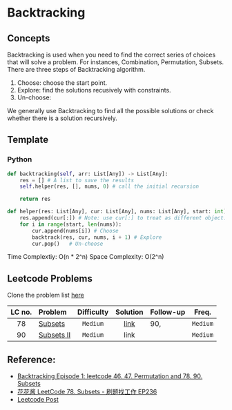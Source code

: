 # Backtracking

## Concepts

Backtracking is used when you need to find the correct series of choices that will solve a problem. For instances, Combination, Permutation, Subsets. There are three steps of Backtracking algorithm.

1. Choose: choose the start point.
2. Explore: find the solutions recusively with constraints.
3. Un-choose:

We generally use Backtracking to find all the possible solutions or check whether there is a solution recursively.

## Template

### Python

```python
def backtracking(self, arr: List[Any]) -> List[Any]:
    res = [] # A list to save the results
    self.helper(res, [], nums, 0) # call the initial recursion

    return res

def helper(res: List[Any], cur: List[Any], nums: List[Any], start: int) -> None:
    res.append(cur[:]) # Note: use cur[:] to treat as different object.
    for i in range(start, len(nums)):
        cur.append(nums[i]) # Choose
        backtrack(res, cur, nums, i + 1) # Explore
        cur.pop()   # Un-choose
```

Time Complextiy: O(n \* 2^n)
Space Complexity: O(2^n)

## Leetcode Problems

Clone the problem list [here](https://leetcode.com/list/xt2fsyae)

| LC no. | Problem                                                 | Difficulty |            Solution            | Follow-up |  Freq.   |
| :----: | :------------------------------------------------------ | :--------: | :----------------------------: | :-------- | :------: |
|   78   | [Subsets](https://leetcode.com/problems/subsets/)       |  `Medium`  | [link](./backtrack_subsets.py) | 90,       | `Medium` |
|   90   | [Subsets II](https://leetcode.com/problems/subsets-ii/) |  `Medium`  |              link              |           | `Medium` |

## Reference:

- [Backtracking Episode 1: leetcode 46. 47. Permutation and 78. 90. Subsets](https://www.youtube.com/watch?v=RkXl5iYoQn4)
- [花花酱 LeetCode 78. Subsets - 刷题找工作 EP236](https://www.youtube.com/watch?v=CUzm-buvH_8)
- [Leetcode Post](<https://leetcode.com/problems/subsets/discuss/27281/A-general-approach-to-backtracking-questions-in-Java-(Subsets-Permutations-Combination-Sum-Palindrome-Partitioning)>)
